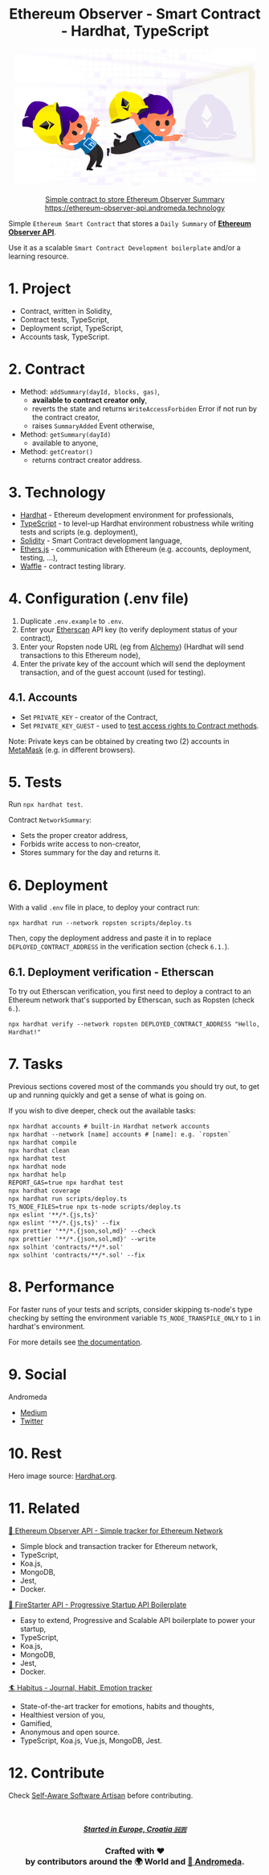 <h1 align="center">Ethereum Observer - Smart Contract - Hardhat, TypeScript</h1>
<p align="center">
  <a href="https://ethereum-observer-api.andromeda.technology"><img src="./storage/img/hero.png"  alt="Ethereum Observer - Contract - Hardhat" /></a>
  <br />
  <br />
  <a href="https://ethereum-observer-api.andromeda.technology">Simple contract to store Ethereum Observer Summary</a>
  <br />
  <a href="https://ethereum-observer-api.andromeda.technology">https://ethereum-observer-api.andromeda.technology</a>
</p>

Simple `Ethereum Smart Contract` that stores a `Daily Summary` of **[Ethereum Observer API](https://github.com/AndromedaTechnology/ethereum-observer-api)**.

Use it as a scalable `Smart Contract Development boilerplate` and/or a learning resource.

# 1. Project

- Contract, written in Solidity,
- Contract tests, TypeScript,
- Deployment script, TypeScript,
- Accounts task, TypeScript.

# 2. Contract

- Method: `addSummary(dayId, blocks, gas)`,
  - **available to contract creator only**,
  - reverts the state and returns `WriteAccessForbiden` Error if not run by the contract creator,
  - raises `SummaryAdded` Event otherwise,
- Method: `getSummary(dayId)`
  - available to anyone,
- Method: `getCreator()`
  - returns contract creator address.

# 3. Technology

- [Hardhat](https://hardhat.org/) - Ethereum development environment for professionals,
- [TypeScript](https://www.typescriptlang.org/) - to level-up Hardhat environment robustness while writing tests and scripts (e.g. deployment),
- [Solidity](https://soliditylang.org/) - Smart Contract development language,
- [Ethers.js](https://docs.ethers.io/) - communication with Ethereum (e.g. accounts, deployment, testing, ...),
- [Waffle](https://getwaffle.io/) - contract testing library.

# 4. Configuration (.env file)

1. Duplicate `.env.example` to `.env`.
2. Enter your [Etherscan](https://etherscan.io/) API key (to verify deployment status of your contract),
3. Enter your Ropsten node URL (eg from [Alchemy](https://www.alchemy.com/)) (Hardhat will send transactions to this Ethereum node),
4. Enter the private key of the account which will send the deployment transaction, and of the guest account (used for testing).

## 4.1. Accounts

- Set `PRIVATE_KEY` - creator of the Contract,
- Set `PRIVATE_KEY_GUEST` - used to [test access rights to Contract methods](https://hardhat.org/guides/waffle-testing.html#testing-from-a-different-account).

Note: Private keys can be obtained by creating two (2) accounts in [MetaMask](https://metamask.io/) (e.g. in different browsers).

# 5. Tests

Run `npx hardhat test`.

Contract `NetworkSummary`:

- Sets the proper creator address,
- Forbids write access to non-creator,
- Stores summary for the day and returns it.

# 6. Deployment

With a valid `.env` file in place, to deploy your contract run:

```shell
npx hardhat run --network ropsten scripts/deploy.ts
```

Then, copy the deployment address and paste it in to replace `DEPLOYED_CONTRACT_ADDRESS` in the verification section (check `6.1.`).

## 6.1. Deployment verification - Etherscan

To try out Etherscan verification, you first need to deploy a contract to an Ethereum network that's supported by Etherscan, such as Ropsten (check `6.`).

```shell
npx hardhat verify --network ropsten DEPLOYED_CONTRACT_ADDRESS "Hello, Hardhat!"
```

# 7. Tasks

Previous sections covered most of the commands you should try out, to get up and running quickly and get a sense of what is going on.

If you wish to dive deeper, check out the available tasks:

```shell
npx hardhat accounts # built-in Hardhat network accounts
npx hardhat --network [name] accounts # [name]: e.g. `ropsten`
npx hardhat compile
npx hardhat clean
npx hardhat test
npx hardhat node
npx hardhat help
REPORT_GAS=true npx hardhat test
npx hardhat coverage
npx hardhat run scripts/deploy.ts
TS_NODE_FILES=true npx ts-node scripts/deploy.ts
npx eslint '**/*.{js,ts}'
npx eslint '**/*.{js,ts}' --fix
npx prettier '**/*.{json,sol,md}' --check
npx prettier '**/*.{json,sol,md}' --write
npx solhint 'contracts/**/*.sol'
npx solhint 'contracts/**/*.sol' --fix
```

# 8. Performance

For faster runs of your tests and scripts, consider skipping ts-node's type checking by setting the environment variable `TS_NODE_TRANSPILE_ONLY` to `1` in hardhat's environment.

For more details see [the documentation](https://hardhat.org/guides/typescript.html#performance-optimizations).

# 9. Social

Andromeda

- [Medium](https://medium.com/andromeda-technology)
- [Twitter](https://twitter.com/andromeda_node)

# 10. Rest

Hero image source: [Hardhat.org](https://hardhat.org).

# 11. Related

[🔭 Ethereum Observer API - Simple tracker for Ethereum Network](https://github.com/AndromedaTechnology/ethereum-observer-api)

- Simple block and transaction tracker for Ethereum network,
- TypeScript,
- Koa.js,
- MongoDB,
- Jest,
- Docker.

[🚀 FireStarter API - Progressive Startup API Boilerplate](https://github.com/AndromedaTechnology/firestarter-api)

- Easy to extend, Progressive and Scalable API boilerplate to power your startup,
- TypeScript,
- Koa.js,
- MongoDB,
- Jest,
- Docker.

[🏄 Habitus - Journal, Habit, Emotion tracker](https://github.com/AndromedaTechnology/habitus)

- State-of-the-art tracker for emotions, habits and thoughts,
- Healthiest version of you,
- Gamified,
- Anonymous and open source.
- TypeScript, Koa.js, Vue.js, MongoDB, Jest.

# 12. Contribute

Check [Self-Aware Software Artisan](http://selfawaresoftwareartisan.com) before contributing.

<br/>
<h5 align="center">
  <a href="https://startedincroatia.com">Started in Europe, Croatia 🇭🇷</a>
</h5>
<h3 align="center">
  Crafted with ❤️ <br />
  by contributors around the 🌍 World and <a href="https://andromeda.technology/">🌌 Andromeda</a>.
</h3>
